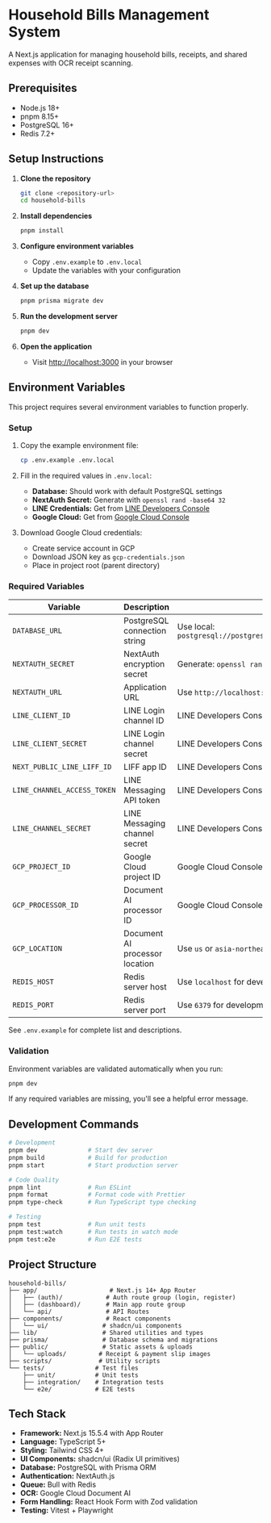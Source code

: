 # Household Bills Management System

A Next.js application for managing household bills, receipts, and shared expenses with OCR receipt scanning.

## Prerequisites

- Node.js 18+
- pnpm 8.15+
- PostgreSQL 16+
- Redis 7.2+

## Setup Instructions

1. **Clone the repository**
   ```bash
   git clone <repository-url>
   cd household-bills
   ```

2. **Install dependencies**
   ```bash
   pnpm install
   ```

3. **Configure environment variables**
   - Copy `.env.example` to `.env.local`
   - Update the variables with your configuration

4. **Set up the database**
   ```bash
   pnpm prisma migrate dev
   ```

5. **Run the development server**
   ```bash
   pnpm dev
   ```

6. **Open the application**
   - Visit [http://localhost:3000](http://localhost:3000) in your browser

## Environment Variables

This project requires several environment variables to function properly.

### Setup

1. Copy the example environment file:
   ```bash
   cp .env.example .env.local
   ```

2. Fill in the required values in `.env.local`:
   - **Database:** Should work with default PostgreSQL settings
   - **NextAuth Secret:** Generate with `openssl rand -base64 32`
   - **LINE Credentials:** Get from [LINE Developers Console](https://developers.line.biz/console/)
   - **Google Cloud:** Get from [Google Cloud Console](https://console.cloud.google.com/)

3. Download Google Cloud credentials:
   - Create service account in GCP
   - Download JSON key as `gcp-credentials.json`
   - Place in project root (parent directory)

### Required Variables

| Variable | Description | How to Get |
|----------|-------------|------------|
| `DATABASE_URL` | PostgreSQL connection string | Use local: `postgresql://postgres:postgres@localhost:5432/household_bills` |
| `NEXTAUTH_SECRET` | NextAuth encryption secret | Generate: `openssl rand -base64 32` |
| `NEXTAUTH_URL` | Application URL | Use `http://localhost:3000` for development |
| `LINE_CLIENT_ID` | LINE Login channel ID | LINE Developers Console → Channel Basic Settings |
| `LINE_CLIENT_SECRET` | LINE Login channel secret | LINE Developers Console → Channel Basic Settings |
| `NEXT_PUBLIC_LINE_LIFF_ID` | LIFF app ID | LINE Developers Console → LIFF tab |
| `LINE_CHANNEL_ACCESS_TOKEN` | LINE Messaging API token | LINE Developers Console → Messaging API tab |
| `LINE_CHANNEL_SECRET` | LINE Messaging channel secret | LINE Developers Console → Channel Basic Settings |
| `GCP_PROJECT_ID` | Google Cloud project ID | Google Cloud Console → Project Info |
| `GCP_PROCESSOR_ID` | Document AI processor ID | Google Cloud Console → Document AI → Processors |
| `GCP_LOCATION` | Document AI processor location | Use `us` or `asia-northeast1` |
| `REDIS_HOST` | Redis server host | Use `localhost` for development |
| `REDIS_PORT` | Redis server port | Use `6379` for development |

See `.env.example` for complete list and descriptions.

### Validation

Environment variables are validated automatically when you run:

```bash
pnpm dev
```

If any required variables are missing, you'll see a helpful error message.

## Development Commands

```bash
# Development
pnpm dev              # Start dev server
pnpm build            # Build for production
pnpm start            # Start production server

# Code Quality
pnpm lint             # Run ESLint
pnpm format           # Format code with Prettier
pnpm type-check       # Run TypeScript type checking

# Testing
pnpm test             # Run unit tests
pnpm test:watch       # Run tests in watch mode
pnpm test:e2e         # Run E2E tests
```

## Project Structure

```
household-bills/
├── app/                    # Next.js 14+ App Router
│   ├── (auth)/            # Auth route group (login, register)
│   ├── (dashboard)/       # Main app route group
│   └── api/               # API Routes
├── components/            # React components
│   └── ui/               # shadcn/ui components
├── lib/                  # Shared utilities and types
├── prisma/               # Database schema and migrations
├── public/               # Static assets & uploads
│   └── uploads/         # Receipt & payment slip images
├── scripts/             # Utility scripts
└── tests/              # Test files
    ├── unit/           # Unit tests
    ├── integration/    # Integration tests
    └── e2e/            # E2E tests
```

## Tech Stack

- **Framework:** Next.js 15.5.4 with App Router
- **Language:** TypeScript 5+
- **Styling:** Tailwind CSS 4+
- **UI Components:** shadcn/ui (Radix UI primitives)
- **Database:** PostgreSQL with Prisma ORM
- **Authentication:** NextAuth.js
- **Queue:** Bull with Redis
- **OCR:** Google Cloud Document AI
- **Form Handling:** React Hook Form with Zod validation
- **Testing:** Vitest + Playwright
